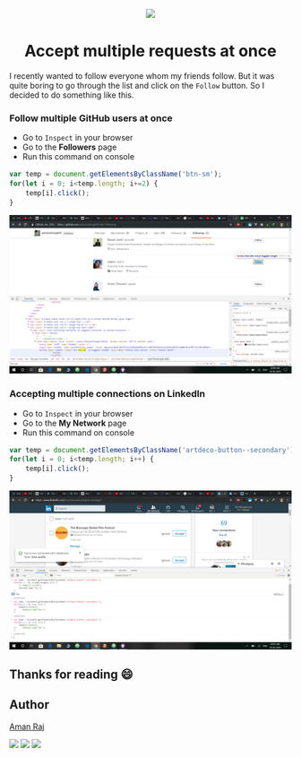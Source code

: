 <p align="center"><img src="https://image.flaticon.com/icons/svg/1066/1066419.svg" width="175"></p>
<h1 align="center">Accept multiple requests at once</h1>

I recently wanted to follow everyone whom my friends follow. But it was quite boring to go through the list and click on the `Follow` button. So I decided to do something like this.

### Follow multiple GitHub users at once

- Go to `Inspect` in your browser
- Go to the **Followers** page
- Run this command on console

```javascript
var temp = document.getElementsByClassName('btn-sm');
for(let i = 0; i<temp.length; i+=2) {
    temp[i].click();
}
```

![GitHub Follow](./src/github.png)

### Accepting multiple connections on LinkedIn
- Go to `Inspect` in your browser
- Go to the **My Network** page
- Run this command on console

```javascript
var temp = document.getElementsByClassName('artdeco-button--secondary');
for(let i = 0; i<temp.length; i++) {
    temp[i].click();
}
```

![LinkedIn Connections](./src/linkedin.png)

## Thanks for reading 😄

## Author
[Aman Raj](https://github.com/amanraj1608)

[<img src="https://image.flaticon.com/icons/svg/174/174857.svg" width="35" padding="30">](https://linkedin.com/in/amanraj1608)
[<img src="https://image.flaticon.com/icons/svg/174/174855.svg" width="35" padding="30">](https://www.instagram.com/amanraj1608/)
[<img src="https://image.flaticon.com/icons/svg/733/733579.svg" width="35" padding="30">](https://twitter.com/amanraj1608)
